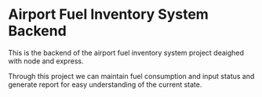 # Airport Fuel Inventory System Backend
This is the backend of the airport fuel inventory system project deaighed with node and express.

Through this project we can maintain fuel consumption and input status and generate report for easy understanding of the current state.